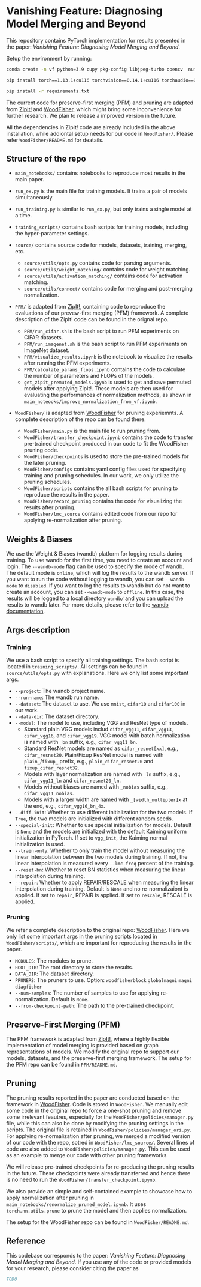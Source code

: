 # Vanishing Feature: Diagnosing Model Merging and Beyond

This repository contains PyTorch implementation for results presented in the paper: *Vanishing Feature: Diagnosing Model Merging and Beyond*.

Setup the environment by running:
```bash
conda create -n vf python=3.9 cupy pkg-config libjpeg-turbo opencv  numba -c conda-forge -c pytorch && conda activate vf && conda update ffmpeg

pip install torch==1.13.1+cu116 torchvision==0.14.1+cu116 torchaudio==0.13.1 --extra-index-url https://download.pytorch.org/whl/cu116

pip install -r requirements.txt
```

The current code for preserve-first merging (PFM) and pruning are adapted from [ZipIt!](https://github.com/gstoica27/ZipIt) and [WoodFisher](https://github.com/IST-DASLab/WoodFisher), which might bring some inconvenience for further research. We plan to release a improved version in the future.

All the dependencies in ZipIt! code are already included in the above installation, while addiontal setup needs for our code in `WoodFisher/`. Please refer `WoodFisher/README.md` for deatails.

## Structure of the repo
* `main_notebooks/` contains notebooks to reproduce most results in the main paper.
* `run_ex.py` is the main file for training models. It trains a pair of models simultaneously.
* `run_training.py` is similar to `run_ex.py`, but only trains a single model at a time.
* `training_scripts/` contains bash scripts for training models, including the hyper-parameter settings.
* `source/` contains source code for models, datasets, training, merging, etc.
  * `source/utils/opts.py` contains code for parsing arguments.
  * `source/utils/weight_matching/` contains code for weight matching.
  * `source/utils/activation_matching/` contains code for activation matching.
  * `source/utils/connect/` contains code for merging and post-merging normalization.

* `PFM/` is adapted from [ZipIt!](https://github.com/gstoica27/ZipIt), containing code to reproduce the evaluations of our prevew-first merging (PFM) framework. A complete description of the ZipIt! code can be found in the orignal repo.
  * `PFM/run_cifar.sh` is the bash script to run PFM experiments on CIFAR datasets.
  * `PFM/run_imagenet.sh` is the bash script to run PFM experiments on ImageNet dataset.
  * `PFM/visualize_results.ipynb` is the notebook to visualize the results after running the PFM experiments.
  * `PFM/calculate_params_flops.ipynb` contains the code to calculate the number of parameters and FLOPs of the models.
  * `get_zipit_premuted_models.ipynb` is used to get and save permuted models after applying ZipIt!. These models are then used for evaluating the performances of normalization methods, as shown in `main_noteooks/improve_normalization_from_vf.ipynb`.

* `WoodFisher/` is adapted from [WoodFisher](https://github.com/IST-DASLab/WoodFisher) for pruning experiemnts. A complete description of the repo can be found there.
  * `WoodFisher/main.py` is the main file to run pruning from.
  * `WoodFisher/transfer_checkpoint.ipynb` contains the code to transfer pre-trained checkpoint produced in our code to fit the WoodFisher pruning code.
  * `WoodFisher/checkpoints` is used to store the pre-trained models for the later pruning.
  * `WoodFisher/configs` contains yaml config files used for specifying training and pruning schedules. In our work, we only utilize the pruning schedules.
  * `WoodFisher/scripts` contains the all bash scripts for pruning to reproduce the results in the paper.
  * `WoodFisher/record_pruning` contains the code for visualizing the results after pruning.
  * `WoodFisher/lmc_source` contains edited code from our repo for applying re-normalization after pruning.

## Weights & Biases

We use the Weight & Biases (wandb) platform for logging results during training. To use wandb for the first time, you need to create an account and login. The `--wandb-mode` flag can be used to specify the mode of wandb. The default mode is `online`, which will log the results to the wandb server. If you want to run the code without logging to wandb, you can set `--wandb-mode` to `disabled`. If you want to log the results to wandb but do not want to create an account, you can set `--wandb-mode` to `offline`. In this case, the results will be logged to a local directory `wandb/` and you can upload the results to wandb later. For more details, please refer to the [wandb documentation](https://docs.wandb.ai/).

## Args description

### Training

We use a bash script to specify all training settings. The bash script is located in `training_scripts/`. All settings can be found in `source/utils/opts.py` with explanations. Here we only list some important args.

* `--project`: The wandb project name.
* `--run-name`: The wandb run name.
* `--dataset`: The dataset to use. We use `mnist`, `cifar10` and `cifar100` in our work.
* `--data-dir`: The dataset directory.
* `--model`: The model to use, including VGG and ResNet type of models.
  * Standard plain VGG models includ `cifar_vgg11`, `cifar_vgg13`, `cifar_vgg16`, and `cifar_vgg19`. VGG model with batch normalization is named with `_bn` suffix, e.g., `cifar_vgg11_bn`.
  * Standard ResNet models are named as `cifar_resnet[xx]`, e.g., `cifar_resnet20`. Plain/Fixup ResNet model is named with `plain_`/`fixup_` prefix, e.g., `plain_cifar_resnet20` and `fixup_cifar_resnet32`.
  * Models with layer normalization are named with `_ln` suffix, e.g., `cifar_vgg11_ln` and `cifar_resnet20_ln`.
  * Models without biases are named with `_nobias` suffix, e.g., `cifar_vgg11_nobias`.
  * Models with a larger width are named with `_[width_multipler]x` at the end, e.g., `cifar_vgg16_bn_4x`.
* `--diff-init`: Whether to use different initialization for the two models. If `True`, the two models are initialized with different random seeds.
* `--special-init`: Whether to use special initialization for models. Default is `None` and the models are initialized with the default Kaiming uniform initialization in PyTorch. If set to `vgg_init`, the Kaiming normal initialization is used.
* `--train-only`: Whether to only train the model without measuring the linear interpolation between the two models during training. If not, the linear interpolation is measured every `--lmc-freq` percent of the training.
* `--reset-bn`: Whether to reset BN statistics when measuring the linear interpolation during training.
* `--repair`: Whether to apply REPAIR/RESCALE when measuring the linear interpolation during training. Default is `None` and no re-normalizaiont is applied. If set to `repair`, REPAIR is applied. If set to `rescale`, RESCALE is applied.

### Pruning

We refer a complete description to the original repo: [WoodFisher](https://github.com/IST-DASLab/WoodFisher). Here we only list some important args in the pruning scripts located in `WoodFisher/scripts/`, which are important for reproducing the results in the paper.

* `MODULES`: The modules to prune.
* `ROOT_DIR`: The root directory to store the results.
* `DATA_DIR`: The dataset directory.
* `PRUNERS`: The pruners to use. Option: `woodfisherblock` `globalmagni` `magni` `diagfisher`
* `--num-samples`: The number of samples to use for applying re-normalization. Default is `None`.
* `--from-checkpoint-path`: The path to the pre-trained checkpoint.

## Preserve-First Merging (PFM)
The PFM framework is adapted from [ZipIt!](https://github.com/gstoica27/ZipIt), where a highly flexible implementation of model merging is provided based on graph representations of models. We modify the original repo to support our models, datasets, and the preserve-first merging framework.  The setup for the PFM repo can be found in `PFM/README.md`.

## Pruning

The pruning results reported in the paper are conducted based on the framework in [WoodFisher](https://github.com/IST-DASLab/WoodFisher). Code is stored in `WoodFisher`. We manually edit some code in the original repo to force a one-shot pruning and remove some irrelevant feautres, especially for the `WoodFisher/policies/manager.py` file, while this can also be done by modifying the pruning settings in the scripts. The original file is retained in `WoodFisher/policies/manager_ori.py`. For applying re-normalization after pruning, we merged a modified version of our code with the repo, sotred in `WoodFisher/lmc_source/`. Several lines of code are also added to `WoodFisher/policies/manager.py`. This can be used as an example to merge our code with other pruning frameworks.

We will release pre-trained checkpoints for re-producing the pruning results in the future. These checkpoints were already transferred and hence there is no need to run the `WoodFisher/transfer_checkpoint.ipynb`.

We also provide an simple and self-contained example to showcase how to apply normalization after pruning in `main_notebooks/renormalize_pruned_model.ipynb`. It uses `torch.nn.utils.prune` to prune the model and then applies normalization.

The setup for the WoodFisher repo can be found in `WoodFisher/README.md`.


## Reference

This codebase corresponds to the paper: *Vanishing Feature: Diagnosing Model Merging and Beyond*. If you use any of the code or provided models for your research, please consider citing the paper as

```bibtex
TODO
```